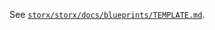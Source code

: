 See [`storx/storx/docs/blueprints/TEMPLATE.md`](https://github.com/storx/storx/blob/main/docs/blueprints/TEMPLATE.md).
